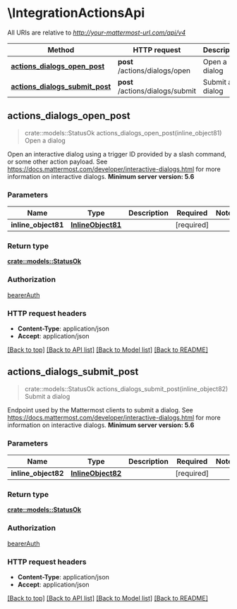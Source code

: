 # \IntegrationActionsApi

All URIs are relative to *http://your-mattermost-url.com/api/v4*

Method | HTTP request | Description
------------- | ------------- | -------------
[**actions_dialogs_open_post**](IntegrationActionsApi.md#actions_dialogs_open_post) | **post** /actions/dialogs/open | Open a dialog
[**actions_dialogs_submit_post**](IntegrationActionsApi.md#actions_dialogs_submit_post) | **post** /actions/dialogs/submit | Submit a dialog



## actions_dialogs_open_post

> crate::models::StatusOk actions_dialogs_open_post(inline_object81)
Open a dialog

Open an interactive dialog using a trigger ID provided by a slash command, or some other action payload. See https://docs.mattermost.com/developer/interactive-dialogs.html for more information on interactive dialogs. __Minimum server version: 5.6__ 

### Parameters


Name | Type | Description  | Required | Notes
------------- | ------------- | ------------- | ------------- | -------------
**inline_object81** | [**InlineObject81**](InlineObject81.md) |  | [required] |

### Return type

[**crate::models::StatusOk**](StatusOK.md)

### Authorization

[bearerAuth](../README.md#bearerAuth)

### HTTP request headers

- **Content-Type**: application/json
- **Accept**: application/json

[[Back to top]](#) [[Back to API list]](../README.md#documentation-for-api-endpoints) [[Back to Model list]](../README.md#documentation-for-models) [[Back to README]](../README.md)


## actions_dialogs_submit_post

> crate::models::StatusOk actions_dialogs_submit_post(inline_object82)
Submit a dialog

Endpoint used by the Mattermost clients to submit a dialog. See https://docs.mattermost.com/developer/interactive-dialogs.html for more information on interactive dialogs. __Minimum server version: 5.6__ 

### Parameters


Name | Type | Description  | Required | Notes
------------- | ------------- | ------------- | ------------- | -------------
**inline_object82** | [**InlineObject82**](InlineObject82.md) |  | [required] |

### Return type

[**crate::models::StatusOk**](StatusOK.md)

### Authorization

[bearerAuth](../README.md#bearerAuth)

### HTTP request headers

- **Content-Type**: application/json
- **Accept**: application/json

[[Back to top]](#) [[Back to API list]](../README.md#documentation-for-api-endpoints) [[Back to Model list]](../README.md#documentation-for-models) [[Back to README]](../README.md)

